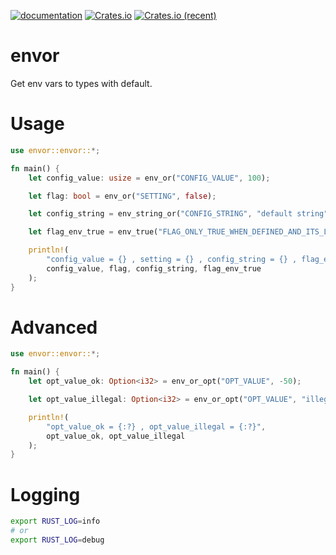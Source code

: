 [![documentation](https://docs.rs/envor/badge.svg)](https://docs.rs/envor) [![Crates.io](https://img.shields.io/crates/v/envor.svg)](https://crates.io/crates/envor) [![Crates.io (recent)](https://img.shields.io/crates/dr/envor)](https://crates.io/crates/envor)

# envor

Get env vars to types with default.

# Usage

```rust
use envor::envor::*;

fn main() {
    let config_value: usize = env_or("CONFIG_VALUE", 100);

    let flag: bool = env_or("SETTING", false);

    let config_string = env_string_or("CONFIG_STRING", "default string");

    let flag_env_true = env_true("FLAG_ONLY_TRUE_WHEN_DEFINED_AND_ITS_LOWER_CASE_IS_EQUAL_TO_TRUE");

    println!(
        "config_value = {} , setting = {} , config_string = {} , flag_env_true = {}",
        config_value, flag, config_string, flag_env_true
    );
}
```

# Advanced

```rust
use envor::envor::*;

fn main() {
    let opt_value_ok: Option<i32> = env_or_opt("OPT_VALUE", -50);

    let opt_value_illegal: Option<i32> = env_or_opt("OPT_VALUE", "illegal default");

    println!(
        "opt_value_ok = {:?} , opt_value_illegal = {:?}",
        opt_value_ok, opt_value_illegal
    );
}
```

# Logging

```bash
export RUST_LOG=info
# or
export RUST_LOG=debug
```
